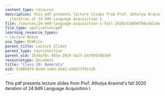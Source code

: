 ```yaml
---
content_type: resource
description: This pdf presents lecture slides from Prof. Athulya Aravind's fall 2020
  iteration of 24.949 Language Acquisition I.
file: /courses/24-949-language-acquisition-i-fall-2020/510894760c4d1abd2e42e2d273f91120_MIT24_949f20_lec10.pdf
file_type: application/pdf
learning_resource_types:
- Lecture Notes
ocw_type: OCWFile
parent_title: Lecture Slides
parent_type: CourseSection
parent_uid: 2b3daf0c-485e-3924-5e2f-5479267d63d4
resourcetype: Document
title: 'Class 10: Numerals'
uid: 51089476-0c4d-1abd-2e42-e2d273f91120
---
```

This pdf presents lecture slides from Prof. Athulya Aravind's fall 2020 iteration of 24.949 Language Acquisition I.

